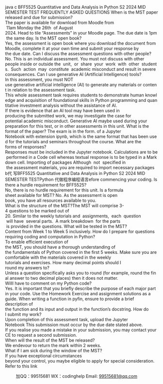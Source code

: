 java c
BFF5525 Quantitative and Data Analysis in Python
S2 2024
MID SEMESTER TEST
FREQUENTLY ASKED QUESTIONS
When is the MST paper released and due for submission?
The paper is available for download from Moodle from  11am Monday the 26th  of August 2024. Head to tile “Assessments” in your Moodle page. The due date is 1pm the same day.
Is the MST open book?
Yes, the assessment is open book where you download the document from Moodle, complete it at your own time and submit your response by the due date.
Can I discuss the assessment questions with other people?
No. This is an individual assessment. You must not discuss with other people inside or outside the  unit,  or  share  your  work  with  other  students.  Such  action  may  constitute  academic misconduct and result in severe consequences.
Can I use generative AI (Artificial Intelligence) tools?
In this assessment, you must NOT use generative artificial intelligence (AI) to generate any materials or content in relation to the assessment task.
This whole assessment task requires students to demonstrate human knowledge and acquisition of foundational skills in Python programming and quantitative investment analysis without the assistance of AI.
If there is evidence that an AI tool may have been used in producing the submitted work, we may investigate the case for potential academic misconduct.
Generative AI maybe used during your preparation for this test, or in other assessments in this unit.
What is the format of the paper?
The exam is in the form. of a Jupyter Notebook with extension ipynb, which is the same format that has been used for the tutorials and seminars throughout the course.
What are the forms of responses?
Responses must be included in the Jupyter notebook. Calculations are to be performed in a Code cell whereas textual response is to be typed in a Markdown cell.
Importing of packages
Although  not  specified in  the assessment materials, you are required to import necessary packages b代 写BFF5525 Quantitative and Data Analysis in Python S2 2024 MID SEMESTER TESTPython
代做程序编程语言efore commencing your coding.
Is there a hurdle requirement for BFF5525?
No, there is no hurdle requirement for this unit.
Is a formula sheet available for MST?
No. As the assessment is open book, you have all resources available to you.
What is the structure of the MST?The MST will comprise 3-4 questions to be marked out of 20. Similar to the weekly tutorials and  assignments,  each  question  will have  several parts.  A mark breakdown  for the parts  is provided in the questions.
What will be tested in the MST?
Content from Week 1 to Week 5 inclusively.
How do I prepare for questions requiring coding and computation in Python?To enable efficient execution of the MST, you should have a thorough understanding of the fundamentals of Python covered in the first 5 weeks. Make sure you are comfortable with the materials covered in the weekly tutorials and exercises.
How many decimal points should I round my answers to?
Unless a question specifically asks you to round (for example, round the final answer to two decimal places) then it does not matter.
WillI have to comment on my Python code?Yes. It is important that you briefly describe the purpose of each major part in your code. Use the Homework Exercise and assignment solutions as a guide. When writing a function in pyfin, ensure to provide a brief description of the function and its input and output in the function’s docstring.
How do I submit my work?
Upon completion of this assessment task, upload the Jupyter Notebook This submission must occur by the due date stated above.
If you realise you made a mistake in your submission, you may contact your CE to request a second submission.
When will the result of the MST be released?
We endevour to return the mark within 2 weeks.
What if I am sick during the window of the MST?
If you have exceptional circumstances beyond your control, you maybe eligible to apply for special consideration. Refer to this link




         
加QQ：99515681  WX：codinghelp  Email: 99515681@qq.com
